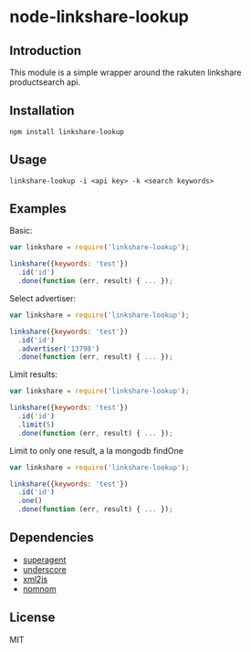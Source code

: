 # node-linkshare-lookup

## Introduction

This module is a simple wrapper around the rakuten linkshare productsearch api.

## Installation

    npm install linkshare-lookup

## Usage

    linkshare-lookup -i <api key> -k <search keywords>

## Examples

Basic:

```javascript
var linkshare = require('linkshare-lookup');

linkshare({keywords: 'test'})
  .id('id')
  .done(function (err, result) { ... });
```

Select advertiser:

```javascript
var linkshare = require('linkshare-lookup');

linkshare({keywords: 'test'})
  .id('id')
  .advertiser('13798')
  .done(function (err, result) { ... });
```

Limit results:

```javascript
var linkshare = require('linkshare-lookup');

linkshare({keywords: 'test'})
  .id('id')
  .limit(5)
  .done(function (err, result) { ... });
```

Limit to only one result, a la mongodb findOne

```javascript
var linkshare = require('linkshare-lookup');

linkshare({keywords: 'test'})
  .id('id')
  .one()
  .done(function (err, result) { ... });
```

## Dependencies

* [superagent](http://github.com/visionmedia/superagent)
* [underscore](http://github.com/jashkenas/underscore)
* [xml2js](https://github.com/Leonidas-from-XIV/node-xml2js/)
* [nomnom](http://github.com/harthur/nomnom)

## License

MIT
